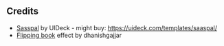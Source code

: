 Credits
------

* [Sasspal](https://uideck.com/templates/saaspal/) by UIDeck - might buy: https://uideck.com/templates/saaspal/
* [Flipping book](https://codepen.io/dhanishgajjar/pen/bjaYYo) effect by dhanishgajjar